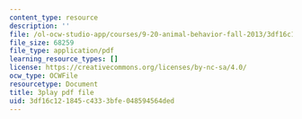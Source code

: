 ```yaml
---
content_type: resource
description: ''
file: /ol-ocw-studio-app/courses/9-20-animal-behavior-fall-2013/3df16c121845c4333bfe048594564ded_472228.pdf
file_size: 68259
file_type: application/pdf
learning_resource_types: []
license: https://creativecommons.org/licenses/by-nc-sa/4.0/
ocw_type: OCWFile
resourcetype: Document
title: 3play pdf file
uid: 3df16c12-1845-c433-3bfe-048594564ded
---
```

